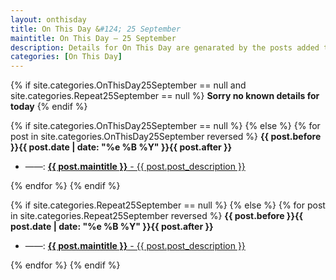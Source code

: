 ```yaml
---
layout: onthisday
title: On This Day &#124; 25 September
maintitle: On This Day — 25 September
description: Details for On This Day are genarated by the posts added to the website so the content is subject to changes/updates over time.
categories: [On This Day]
---
```


{% if site.categories.OnThisDay25September == null and site.categories.Repeat25September == null %}
<strong>Sorry no known details for today</strong>
{% endif %}

{% if site.categories.OnThisDay25September == null %}
{% else %}
{% for post in site.categories.OnThisDay25September reversed %}
<strong>{{ post.before }}{{ post.date | date: "%e %B %Y" }}{{ post.after }}</strong>
<ul>
<li> ——: <a href="{{ post.url }}"><strong>{{ post.maintitle }}</strong> - {{ post.post_description }}</a></li>
</ul>
{% endfor %}
{% endif %}

{% if site.categories.Repeat25September == null %}
{% else %}
{% for post in site.categories.Repeat25September reversed %}
<strong>{{ post.before }}{{ post.date | date: "%e %B %Y" }}{{ post.after }}</strong>
<ul>
<li> ——: <a href="{{ post.url }}"><strong>{{ post.maintitle }}</strong> - {{ post.post_description }}</a></li>
</ul>
{% endfor %}
{% endif %}
